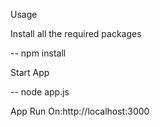 Usage

Install all the required packages

-- npm install

Start App

-- node app.js

App Run On:http://localhost:3000